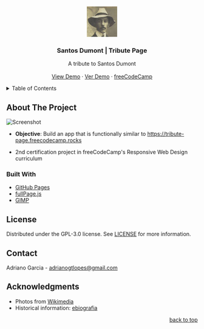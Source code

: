 <a name="readme-top"></a>

<!-- PROJECT LOGO -->
<br />
<div align="center">
  <a href="https://adrianogtl.github.io/freecodecamp-tribute-page/en/">
    <img src="assets/icon.jpg" alt="Logo" width="80" height="80">
  </a>

<h3 align="center">Santos Dumont | Tribute Page</h3>

  <p align="center">
    A tribute to Santos Dumont
    <br />
    <br />
    <a href="https://adrianogtl.github.io/freecodecamp-tribute-page/en/">View Demo</a>
     ·
    <a href="https://adrianogtl.github.io/freecodecamp-tribute-page/pt-br/">Ver Demo</a>
     ·
    <a href="https://www.freecodecamp.org/">freeCodeCamp</a>
  </p>
</div>


<!-- TABLE OF CONTENTS -->
<details>
  <summary>Table of Contents</summary>
  <ol>
    <li>
      <a href="#about-the-project">About The Project</a>
      <ul>
        <li><a href="#built-with">Built With</a></li>
      </ul>
    </li>
    <li><a href="#license">License</a></li>
    <li><a href="#contact">Contact</a></li>
    <li><a href="#acknowledgments">Acknowledgments</a></li>
  </ol>
</details>


<!-- ABOUT THE PROJECT -->
## About The Project

![Screenshot][preview]
* **Objective**: Build an app that is functionally similar to https://tribute-page.freecodecamp.rocks

* 2nd certification project in freeCodeCamp's Responsive Web Design curriculum


### Built With

* [GitHub Pages][github-pages]
* [fullPage.js][fullpage-js]
* [GIMP][gimp-url]


<!-- LICENSE -->
## License

Distributed under the GPL-3.0 license. See [LICENSE][license-url] for more information.


<!-- CONTACT -->
## Contact

Adriano Garcia - [adrianogtlopes@gmail.com](mailto:adrianogtlopes@gmail.com)


<!-- ACKNOWLEDGMENTS -->
## Acknowledgments

* Photos from [Wikimedia][photos-url]
* Historical information: [ebiografia][info-source]

<p align="right"><a href="#readme-top">back to top</a></p>



<!-- MARKDOWN LINKS & IMAGES -->
<!-- https://www.markdownguide.org/basic-syntax/#reference-style-links -->

<!-- ABOUT -->
[preview]: assets/preview.gif

<!-- BUILT WITH -->
[github-pages]: https://pages.github.com/
[fullpage-js]: https://alvarotrigo.com/fullPage/
[gimp-url]: https://www.gimp.org/

<!-- LICENSE -->
[license-url]: https://github.com/adrianogtl/freecodecamp-tribute-page/blob/main/LICENSE

<!-- ACKNOWLEDGMENTS -->
[photos-url]: https://commons.wikimedia.org/wiki/Main_Page
[info-source]: https://www.ebiografia.com/santos_dumont/
